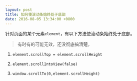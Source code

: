 ```yaml
---
layout: post
title: 如何使滚动条始终处于底部
date: 2016-08-05 13:34:00 +0800
---
```


针对页面的某个元素`element`，有以下方法使滚动条始终处于底部。
 > 有时有的可能无效，还没彻底搞清楚。

1. `element.scrollTop = element.scrollHeight`

2. `element.scrollIntoView(false)`

3. `window.scrollTo(0,element.scrollHeight)`
